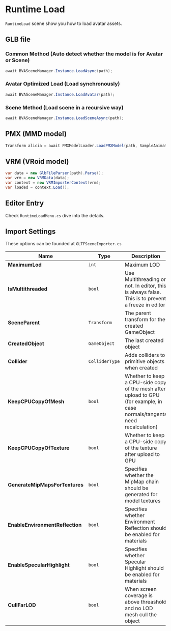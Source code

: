 # Runtime Load

`RuntimeLoad` scene show you how to load avatar assets.

## GLB file

### Common Method (Auto detect whether the model is for Avatar or Scene)

```csharp
await BVASceneManager.Instance.LoadAsync(path);
```

### Avatar Optimized Load (Load synchronously)

```csharp
await BVASceneManager.Instance.LoadAvatar(path);
```

### Scene Method (Load scene in a recursive way)

```csharp
await BVASceneManager.Instance.LoadSceneAsync(path);
```

## PMX (MMD model)

```csharp
Transform alicia = await PMXModelLoader.LoadPMXModel(path, SampleAnimatorController);
```

## VRM (VRoid model)

```csharp
var data = new GlbFileParser(path).Parse();
var vrm = new VRMData(data);
var context = new VRMImporterContext(vrm);
var loaded = context.Load();
```

## Editor Entry

Check `RuntimeLoadMenu.cs` dive into the details.

## Import Settings

These options can be founded at `GLTFSceneImporter.cs`

|    Name       | Type       | Description     | Default             |
|-----------|-------------------|------------------------|----------------------|
|**MaximumLod**   | `int`           | Maximum LOD         | 300   |
|**IsMultithreaded**  | `bool`      |  Use Multithreading or not. In editor, this is always false. This is to prevent a freeze in editor   | true   |
|**SceneParent**   | `Transform` | The parent transform for the created GameObject         | null   |
|**CreatedObject** | `GameObject`| The last created object         | null  |
|**Collider**      | `ColliderType` | Adds colliders to primitive objects when created | None                   |
|**KeepCPUCopyOfMesh**  | `bool`   | Whether to keep a CPU-side copy of the mesh after upload to GPU (for example, in case normals/tangents need recalculation)  | null   |
|**KeepCPUCopyOfTexture**  | `bool`   | Whether to keep a CPU-side copy of the texture after upload to GPU  | null   |
|**GenerateMipMapsForTextures**  | `bool`   | Specifies whether the MipMap chain should be generated for model textures  | null   |
|**EnableEnvironmentReflection**  | `bool`   | Specifies whether Environment Reflection should be enabled for materials  | null   |
|**EnableSpecularHighlight**  | `bool`   | Specifies whether Specular Highlight should be enabled for materials   | null   |
|**CullFarLOD**  | `bool`   | When screen coverage is above threashold and no LOD mesh cull the object  | null   |
